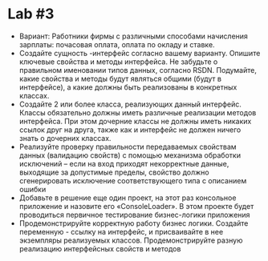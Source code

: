 # **Lab #3**
- Вариант: Работники фирмы с различными способами начисления зарплаты:
почасовая оплата, оплата по окладу и ставке. 
- Создайте сущность -интерфейс согласно вашему варианту. Опишите ключевые свойства и методы интерфейса. Не забудьте о правильном 
именовании типов данных, согласно RSDN. Подумайте, какие свойства и методы будут являться общими (будут в интерфейсе), а какие должны
быть реализованы в конкретных классах.
- Создайте 2 или более класса, реализующих данный интерфейс. Классы
обязательно должны иметь различные реализации методов интерфейса.
При этом дочерние классы не должны иметь никаких ссылок друг на
друга, также как и интерфейс не должен ничего знать о дочерних классах.
- Реализуйте проверку правильности передаваемых свойствам данных
(валидацию свойств) с помощью механизма обработки исключений
– если на вход приходят некорректные данные, выходящие за допустимые
пределы, свойство должно сгенерировать исключение соответствующего типа с описанием ошибки
- Добавьте в решение еще один проект, на этот раз консольное
приложение и назовите его «ConsoleLoader». В этом проекте будет проводиться первичное тестирование бизнес-логики приложения
- Продемонстрируйте корректную работу бизнес логики. Создайте
переменную - ссылку на интерфейс, и присваивайте в нее экземпляры
реализуемых классов. Продемонстрируйте разную реализацию интерфейсных свойств и методов
